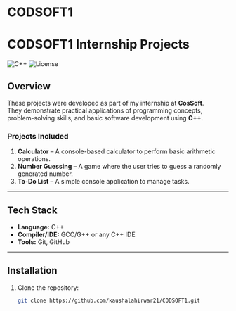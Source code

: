# CODSOFT1

# CODSOFT1 Internship Projects

![C++](https://img.shields.io/badge/Language-C%2B%2B-blue)
![License](https://img.shields.io/badge/License-MIT-green)

## Overview
These projects were developed as part of my internship at **CosSoft**.  
They demonstrate practical applications of programming concepts, problem-solving skills, and basic software development using **C++**.  

### Projects Included
1. **Calculator** – A console-based calculator to perform basic arithmetic operations.  
2. **Number Guessing** – A game where the user tries to guess a randomly generated number.  
3. **To-Do List** – A simple console application to manage tasks.

---

## Tech Stack
- **Language:** C++  
- **Compiler/IDE:** GCC/G++ or any C++ IDE  
- **Tools:** Git, GitHub  

---

## Installation
1. Clone the repository:
   ```bash
   git clone https://github.com/kaushalahirwar21/CODSOFT1.git

